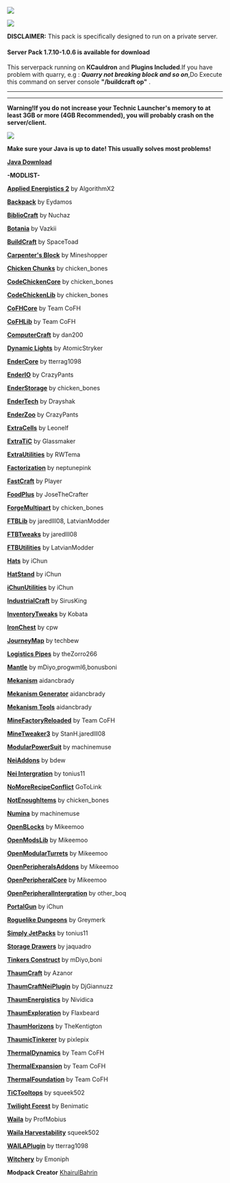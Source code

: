 ![](https://s15.postimg.org/j0neo18dn/modpack-shield.png)



[![](https://s28.postimg.org/8eq52ajz1/Patch.png)](https://www.dropbox.com/s/c5ty1coc9asoz7w/Sphax%20DunnoCraft%20Pack%201.7.10%20x64.zip?dl=1)

**DISCLAIMER:**
This pack is specifically designed to run on a private server.

#### **Server Pack 1.7.10-1.0.6 is available for download**
This serverpack running on **KCauldron** and **Plugins Included**.If you have problem with quarry, e.g : ***Quarry not breaking block and so on***,Do Execute this command on server console **"/buildcraft op"** .

--------------------------------------------------------------------------------------------------------------------------------------------------
--------------------------------------------------------------------------------------------------------------------------------------------------

**Warning!If you do not increase your Technic Launcher's memory to at least 3GB or more (4GB Recommended), you will probably crash on the server/client.**


![](https://s30.postimg.org/6w7dq964h/Screenshot_69.png)


**Make sure your Java is up to date! This usually solves most problems!**

**[Java Download](http://www.oracle.com/technetwork/java/javase/downloads/jre8-downloads-2133155.html)**

**-MODLIST-**

**[Applied Energistics 2](http://ae2.ae-mod.info/Frequently-Asked-Questions/)** by AlgorithmX2

[**Backpack**](http://www.minecraftforum.net/forums/mapping-and-modding/minecraft-mods/1286124-1-10-2-backpacks-v-3-0-1) by Eydamos

[**BiblioCraft**](http://www.bibliocraftmod.com/copyright/#modpacks) by Nuchaz

[**Botania**](http://botaniamod.net/license.php) by Vazkii

[**BuildCraft**](http://www.mod-buildcraft.com/pages/faq.html) by SpaceToad

[**Carpenter's Block**](http://www.carpentersblocks.com/) by Mineshopper

[**Chicken Chunks**](https://www.google.com/url?q=http://www.minecraftforum.net/forums/mapping-and-modding/minecraft-mods/1279956-chickenbones-mods&sa=D&ust=1481946153263000&usg=AFQjCNEiMEanSZX2RyB_Pt12dhxeN1bvOw) by chicken_bones

[**CodeChickenCore**](https://www.google.com/url?q=http://www.minecraftforum.net/forums/mapping-and-modding/minecraft-mods/1279956-chickenbones-mods&sa=D&ust=1481946153263000&usg=AFQjCNEiMEanSZX2RyB_Pt12dhxeN1bvOw) by chicken_bones

[**CodeChickenLib**](https://www.google.com/url?q=http://www.minecraftforum.net/forums/mapping-and-modding/minecraft-mods/1279956-chickenbones-mods&sa=D&ust=1481946153263000&usg=AFQjCNEiMEanSZX2RyB_Pt12dhxeN1bvOw) by chicken_bones

[**CoFHCore**](http://teamcofh.com/permissions/) by Team CoFH

[**CoFHLib**](http://teamcofh.com/permissions/) by Team CoFH

[**ComputerCraft**](https://www.google.com/url?q=http://www.minecraftforum.net/forums/mapping-and-modding/minecraft-mods/1279741-1-6-4-computercraft&sa=D&ust=1481946153263000&usg=AFQjCNFvd4j_gv5G7pE58v7QERepLNX-ig) by dan200

[**Dynamic Lights**](http://atomicstryker.net/about.php) by AtomicStryker

[**EnderCore**](https://mods.curse.com/mc-mods/minecraft/231868-endercore) by tterrag1098

[**EnderIO**](http://www.minecraftforum.net/forums/mapping-and-modding/minecraft-mods/1291161-1-7-1-6-ender-io-how-many-pipes-in-one-block) by CrazyPants

[**EnderStorage**](https://www.google.com/url?q=http://www.minecraftforum.net/forums/mapping-and-modding/minecraft-mods/1279956-chickenbones-mods&sa=D&ust=1481946153263000&usg=AFQjCNEiMEanSZX2RyB_Pt12dhxeN1bvOw) by chicken_bones

[**EnderTech**](http://https://www.google.com/url?q=http://minecraft.curseforge.com/mc-mods/223428&sa=D&ust=1481946153266000&usg=AFQjCNGPrSZ4J86qEYZemdLW_ElIFfRnAw) by Drayshak

[**EnderZoo**](https://www.google.com/url?q=http://www.curse.com/mc-mods/minecraft/225247-ender-zoo/2218276&sa=D&ust=1481946153266000&usg=AFQjCNGlF4_zhSoY03HQujrFBUm-KfvGVw) by CrazyPants

[**ExtraCells**](https://www.google.com/url?q=http://www.minecraftforum.net/forums/mapping-and-modding/minecraft-mods/1289077-ae-add-on-m3gas-extracells-2-1-3-2-1-12&sa=D&ust=1481946153266000&usg=AFQjCNGLvx9U5nDZzFntMxA-rXq4d9PILA) by Leonelf

[**ExtraTiC**](http://www.minecraftforum.net/forums/mapping-and-modding/minecraft-mods/wip-mods/1445212-extratic-tinkers-construct-mod-support-add-on) by Glassmaker

[**ExtraUtilities**](https://www.google.com/url?q=http://www.minecraftforum.net/forums/mapping-and-modding/minecraft-mods/wip-mods/1443963-extra-utilities-v1-1-0k&sa=D&ust=1481946153266000&usg=AFQjCNF_olGvgw1aU-r-jIITx4uinD0b7g) by RWTema

[**Factorization**](https://www.google.com/url?q=http://www.minecraftforum.net/forums/mapping-and-modding/minecraft-mods/1284592-factorization-0-8-88-1&sa=D&ust=1481946153266000&usg=AFQjCNG9EPP3J1XUd-KOfN7F_7DU8zPGkQ) by neptunepink

[**FastCraft**](http://forum.industrial-craft.net/index.php?page=Thread&threadID=10820) by Player

[**FoodPlus**](http://www.minecraftforum.net/forums/mapping-and-modding/minecraft-mods/1288375-food-plus-mod-more-food-than-you-can-imagine-v3) by JoseTheCrafter

[**ForgeMultipart**](https://mods.curse.com/mc-mods/minecraft/229323-forge-multi-part) by chicken_bones

[**FTBLib**](https://mods.curse.com/mc-mods/minecraft/237167-ftblib) by jaredlll08, LatvianModder

[**FTBTweaks**](https://mods.curse.com/mc-mods/minecraft/237103-ftb-tweaks) by jaredlll08

[**FTBUtilities**](https://mods.curse.com/mc-mods/minecraft/237102-ftb-utilities) by LatvianModder

[**Hats**](http://ichun.me/support/mod-packs/) by iChun

[**HatStand**](http://ichun.me/support/mod-packs/) by iChun

[**iChunUtilities**](http://ichun.me/support/mod-packs/) by iChun

[**IndustrialCraft**](https://www.google.com/url?q=http://forum.industrial-craft.net/index.php?page%3DThread%26threadID%3D9843&sa=D&ust=1481946153269000&usg=AFQjCNGqssuFttkWcnRn2nlkNL8-2Auwxw) by SirusKing

[**InventoryTweaks**](https://www.google.com/url?q=http://www.minecraftforum.net/forums/mapping-and-modding/minecraft-mods/1288184-inventory-tweaks-1-58-july-25&sa=D&ust=1481946153269000&usg=AFQjCNGoX6rTEcPdD8E9a1vsQTX0qSj3rw) by Kobata

[**IronChest**](https://www.google.com/url?q=http://www.minecraftforum.net/forums/mapping-and-modding/minecraft-mods/1280827-1-5-and-up-forge-universal-ironchests-5-0&sa=D&ust=1481946153270000&usg=AFQjCNHSQBQKe14A5VVgU8WuMS_6TmC_pw) by cpw

[**JourneyMap**](http://journeymap.info/Modpack_FAQ) by techbew

[**Logistics Pipes**](https://www.google.com/url?q=http://www.minecraftforum.net/forums/mapping-and-modding/minecraft-mods/1289546-buildcraft-logistics-pipes&sa=D&ust=1481946153271000&usg=AFQjCNFyIKgfOmlExr-yhdMZ7S2jcSarhA) by theZorro266

[**Mantle**](https://mods.curse.com/mc-mods/minecraft/mantle?comment=3) by mDiyo,progwml6,bonusboni

[**Mekanism**](http://www.minecraftforum.net/forums/mapping-and-modding/minecraft-mods/1284681-mekanism-v9-2-1-industrial-turbines-thermoelectric) aidancbrady

[**Mekanism Generator**](http://www.minecraftforum.net/forums/mapping-and-modding/minecraft-mods/1284681-mekanism-v9-2-1-industrial-turbines-thermoelectric) aidancbrady

[**Mekanism Tools**](http://www.minecraftforum.net/forums/mapping-and-modding/minecraft-mods/1284681-mekanism-v9-2-1-industrial-turbines-thermoelectric) aidancbrady

[**MineFactoryReloaded**](http://teamcofh.com/permissions/) by Team CoFH

[**MineTweaker3**](https://mods.curse.com/mc-mods/minecraft/224029-minetweaker3) by StanH.jaredlll08

[**ModularPowerSuit**](http://machinemuse.net/modpacks.php) by machinemuse

[**NeiAddons**](https://www.google.com/url?q=http://www.minecraftforum.net/forums/mapping-and-modding/minecraft-mods/1289113-nei-addons-v1-12-2-now-supports-botany-flower&sa=D&ust=1481946153273000&usg=AFQjCNHxRXYz0upynqlAz97B5PYOqcaU0w) by bdew

[**Nei Intergration**](https://www.google.com/url?q=http://www.minecraftforum.net/forums/mapping-and-modding/minecraft-mods/1294687-toniuss-mods-simply-jetpacks-fluxedfeederunit-nei&sa=D&ust=1481946153274000&usg=AFQjCNFWwD55Klkwp_VbsZv4msgtCfRU4A) by tonius11

[**NoMoreRecipeConflict**](https://www.google.com/url?q=http://www.minecraftforum.net/forums/mapping-and-modding/minecraft-mods/1287599-gotolink-updates-formivores-patched-10-11-14%23RecipeHandler&sa=D&ust=1481946153275000&usg=AFQjCNG-jHRn5yhU05hRKDZO1QLK2TUJYg) GoToLink

[**NotEnoughItems**](https://www.google.com/url?q=http://www.minecraftforum.net/forums/mapping-and-modding/minecraft-mods/1279956-chickenbones-mods&sa=D&ust=1481946153274000&usg=AFQjCNFcWKTyZJ6QSQsFQwL36SWJV59jUQ) by chicken_bones

[**Numina**](http://machinemuse.net/modpacks.php) by machinemuse

[**OpenBLocks**](https://www.google.com/url?q=http://www.minecraftforum.net/forums/mapping-and-modding/minecraft-mods/1291207-openblocks-1-2-8&sa=D&ust=1481946153275000&usg=AFQjCNE_DfLPIYqJU7wosX7id8SVKg4bNA) by Mikeemoo

[**OpenModsLib**](https://www.google.com/url?q=http://www.openmods.info/&sa=D&ust=1481946153275000&usg=AFQjCNEU_63FmGqFr5oGcfCmF3pkw-1Vew) by Mikeemoo

[**OpenModularTurrets**](https://www.google.com/url?q=http://www.openmods.info/&sa=D&ust=1481946153275000&usg=AFQjCNEU_63FmGqFr5oGcfCmF3pkw-1Vew) by Mikeemoo

[**OpenPeripheralsAddons**](https://www.google.com/url?q=http://www.openmods.info/&sa=D&ust=1481946153275000&usg=AFQjCNEU_63FmGqFr5oGcfCmF3pkw-1Vew) by Mikeemoo

[**OpenPeripheralCore**](https://www.google.com/url?q=http://www.openmods.info/&sa=D&ust=1481946153275000&usg=AFQjCNEU_63FmGqFr5oGcfCmF3pkw-1Vew) by Mikeemoo

[**OpenPeripheralIntergration**](https://mods.curse.com/mc-mods/minecraft/228819-openperipheralintegration) by other_boq

[**PortalGun**](http://ichun.me/support/mod-packs/) by iChun

[**Roguelike Dungeons**](https://www.google.com/url?q=http://www.minecraftforum.net/forums/mapping-and-modding/minecraft-mods/1290238-roguelike-dungeons-v1-3-5&sa=D&ust=1481946153277000&usg=AFQjCNGXbMCmVHIxxoZhlajQPUGSH5LQzA) by Greymerk

[**Simply JetPacks**](https://www.google.com/url?q=http://minecraft.curseforge.com/mc-mods/79325-simply-jetpacks&sa=D&ust=1481946153278000&usg=AFQjCNHxmR4SRibJIYyxYpaSwY2WKH4gpQ) by tonius11

[**Storage Drawers**](https://mods.curse.com/mc-mods/Minecraft/223852-storage-drawers) by jaquadro

[**Tinkers Construct**](https://www.google.com/url?q=http://www.minecraftforum.net/forums/mapping-and-modding/minecraft-mods/1287648-tinkers-construct&sa=D&ust=1481946153279000&usg=AFQjCNHbb214VsKMldYwnisC6-M0Enm0DA) by mDiyo,boni

[**ThaumCraft**](https://www.google.com/url?q=http://www.minecraftforum.net/forums/mapping-and-modding/minecraft-mods/1292130-thaumcraft-4-2-0-1-updated-27-8-2014&sa=D&ust=1481946153279000&usg=AFQjCNHSYgD7I9JaElAF-LNB-8Z5-0tDrw) by Azanor

[**ThaumCraftNeiPlugin**](http://www.minecraftforum.net/forums/mapping-and-modding/minecraft-mods/2237271-1-6-4-1-7-10-thaumcraft-nei-plugin-nei) by DjGiannuzz

[**ThaumEnergistics**](http://http://www.minecraftforum.net/forums/mapping-and-modding/minecraft-mods/wip-mods/2150151-1-7-10-tc4-ae2-thaumic-energistics) by Nividica

[**ThaumExploration**](https://www.google.com/url?q=http://www.minecraftforum.net/forums/mapping-and-modding/minecraft-mods/wip-mods/1445786-1-6-4-1-7-10-thaumic-exploration-0-6-0-thaumcraft&sa=D&ust=1481946153279000&usg=AFQjCNE--CUw-NvC8Mla1tz7fgSIL8ZV_A) by Flaxbeard

[**ThaumHorizons**](http://www.minecraftforum.net/forums/mapping-and-modding/minecraft-mods/2361575-thaumic-horizons-v1-1-9-thaumcraft-4-addon) by TheKentigton

[**ThaumicTinkerer**](http://www.minecraftforum.net/forums/mapping-and-modding/minecraft-mods/1289299-thaumic-tinkerer-thaumcraft-addon-evolve-knowledge) by pixlepix

[**ThermalDynamics**](http://teamcofh.com/permissions/) by Team CoFH

[**ThermalExpansion**](http://teamcofh.com/permissions/) by Team CoFH

[**ThermalFoundation**](http://teamcofh.com/permissions/) by Team CoFH

[**TiCTooltops**](http://www.minecraftforum.net/forums/mapping-and-modding/minecraft-mods/1294501-tic-tooltips-in-game-tinkers-construct-tool) by squeek502

[**Twilight Forest**](http://www.minecraftforum.net/forums/mapping-and-modding/minecraft-mods/1276258-the-twilight-forest-v2-3-5-wrecking-block) by Benimatic

[**Waila**](https://www.google.com/url?q=http://www.minecraftforum.net/forums/mapping-and-modding/minecraft-mods/1289765-waila-1-5-2&sa=D&ust=1481946153281000&usg=AFQjCNHA4ZOGs6aJjzfXbUTG5HupB4_yLw) by ProfMobius

[**Waila Harvestability**](https://www.google.com/url?q=http://www.minecraftforum.net/forums/mapping-and-modding/minecraft-mods/1295067-waila-harvestability-how-can-i-harvest-what-im&sa=D&ust=1481946153281000&usg=AFQjCNH51dIa5j4euqm5M9912v5f_yk6Vw) squeek502

[**WAILAPlugin**](https://www.google.com/url?q=http://minecraft.curseforge.com/mc-mods/226119-waila-plugins&sa=D&ust=1481946153281000&usg=AFQjCNF68XMvOEwBiyOslCHdWTGUxpU1TQ) by tterrag1098

[**Witchery**](https://www.google.com/url?q=http://www.minecraftforum.net/forums/mapping-and-modding/minecraft-mods/wip-mods/1445248-witchery-0-20-6&sa=D&ust=1481946153282000&usg=AFQjCNEiF1Su8DnQ2YdOCOIgGmUxre6pfg) by Emoniph

**Modpack Creator** [KhairulBahrin](http://www.facebook.com/AwesomeRising) 

